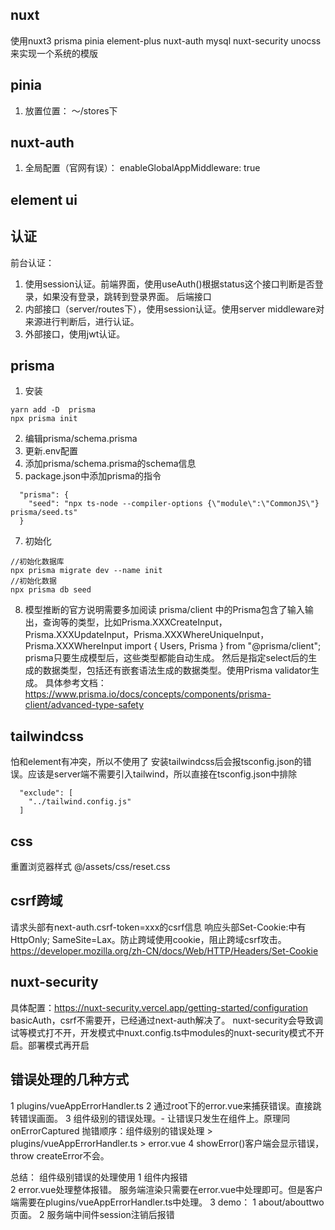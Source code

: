 ## nuxt 
使用nuxt3 prisma pinia element-plus nuxt-auth mysql nuxt-security unocss来实现一个系统的模版

## pinia
1. 放置位置：
～/stores下

## nuxt-auth 
1. 全局配置（官网有误）：    enableGlobalAppMiddleware: true

## element ui

## 认证
前台认证：
1. 使用session认证。前端界面，使用useAuth()根据status这个接口判断是否登录，如果没有登录，跳转到登录界面。 
后端接口
1. 内部接口（server/routes下），使用session认证。使用server middleware对来源进行判断后，进行认证。
2. 外部接口，使用jwt认证。 

## prisma
1. 安装
```
yarn add -D  prisma
npx prisma init
```
2. 编辑prisma/schema.prisma
3. 更新.env配置
4. 添加prisma/schema.prisma的schema信息
5. package.json中添加prisma的指令
```
  "prisma": {
    "seed": "npx ts-node --compiler-options {\"module\":\"CommonJS\"} prisma/seed.ts"
  }
```
7. 初始化
```
//初始化数据库
npx prisma migrate dev --name init 
//初始化数据
npx prisma db seed
```
8. 模型推断的官方说明需要多加阅读
prisma/client 中的Prisma包含了输入输出，查询等的类型，比如Prisma.XXXCreateInput，Prisma.XXXUpdateInput，Prisma.XXXWhereUniqueInput，Prisma.XXXWhereInput
import { Users, Prisma } from "@prisma/client"; prisma只要生成模型后，这些类型都能自动生成。
然后是指定select后的生成的数据类型，包括还有嵌套语法生成的数据类型。使用Prisma validator生成。
具体参考文档：https://www.prisma.io/docs/concepts/components/prisma-client/advanced-type-safety


## tailwindcss
怕和element有冲突，所以不使用了
安装tailwindcss后会报tsconfig.json的错误。应该是server端不需要引入tailwind，所以直接在tsconfig.json中排除
```
  "exclude": [
    "../tailwind.config.js"
  ]
```
## css
重置浏览器样式 @/assets/css/reset.css

## csrf跨域
请求头部有next-auth.csrf-token=xxx的csrf信息
响应头部Set-Cookie:中有HttpOnly; SameSite=Lax。防止跨域使用cookie，阻止跨域csrf攻击。
https://developer.mozilla.org/zh-CN/docs/Web/HTTP/Headers/Set-Cookie

## nuxt-security
具体配置：https://nuxt-security.vercel.app/getting-started/configuration
basicAuth，csrf不需要开，已经通过next-auth解决了。
nuxt-security会导致调试等模式打不开，开发模式中nuxt.config.ts中modules的nuxt-security模式不开启。部署模式再开启

## 错误处理的几种方式
1 plugins/vueAppErrorHandler.ts
2 通过root下的error.vue来捕获错误。直接跳转错误画面。
3 组件级别的错误处理。- <NuxtErrorBoundary>让错误只发生在组件上。原理同onErrorCaptured
抛错顺序：<NuxtErrorBoundary>组件级别的错误处理 > plugins/vueAppErrorHandler.ts > error.vue
4 showError()客户端会显示错误，throw createError不会。

总结：
组件级别错误的处理使用
1 组件内报错<NuxtErrorBoundary>    
2 error.vue处理整体报错。
  服务端渲染只需要在error.vue中处理即可。但是客户端需要在plugins/vueAppErrorHandler.ts中处理。
3 demo： 1 about/abouttwo页面。 
         2 服务端中间件session注销后报错




